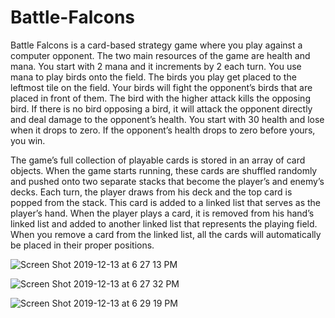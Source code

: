# Battle-Falcons

Battle Falcons is a card-based strategy game where you play against a computer opponent. The two main resources of the game are health and mana. You start with 2 mana and it increments by 2 each turn. You use mana to play birds onto the field. The birds you play get placed to the leftmost tile on the field. Your birds will fight the opponent’s birds that are placed in front of them. The bird with the higher attack kills the opposing bird. If there is no bird opposing a bird, it will attack the opponent directly and deal damage to the opponent’s health. You start with 30 health and lose when it drops to zero. If the opponent’s health drops to zero before yours, you win. 

The game’s full collection of playable cards is stored in an array of card objects. When the game starts running, these cards are shuffled randomly and pushed onto two separate stacks that become the player’s and enemy’s decks. Each turn, the player draws from his deck and the top card is popped from the stack. This card is added to a linked list that serves as the player’s hand. When the player plays a card, it is removed from his hand’s linked list and added to another linked list that represents the playing field. When you remove a card from the linked list, all the cards will automatically be placed in their proper positions.


![Screen Shot 2019-12-13 at 6 27 13 PM](https://user-images.githubusercontent.com/54300496/70842295-951af480-1dd6-11ea-8edb-7b5dac992895.png)

![Screen Shot 2019-12-13 at 6 27 32 PM](https://user-images.githubusercontent.com/54300496/70842294-951af480-1dd6-11ea-968e-e9d0712b54b6.png)

![Screen Shot 2019-12-13 at 6 29 19 PM](https://user-images.githubusercontent.com/54300496/70842292-94825e00-1dd6-11ea-858a-ca627c1fe828.png)
